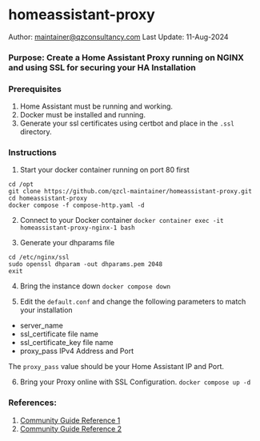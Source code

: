 # homeassistant-proxy
Author: maintainer@qzconsultancy.com
Last Update: 11-Aug-2024
### Purpose: Create a Home Assistant Proxy running on NGINX and using SSL for securing your HA Installation

### Prerequisites
1. Home Assistant must be running and working.
2. Docker must be installed and running.
3. Generate your ssl certificates using certbot and place in the `.ssl` directory.

### Instructions
1. Start your docker container running on port 80 first
```
cd /opt
git clone https://github.com/qzcl-maintainer/homeassistant-proxy.git
cd homeassistant-proxy
docker compose -f compose-http.yaml -d
```

2. Connect to your Docker container
```docker container exec -it homeassistant-proxy-nginx-1 bash```

3. Generate your dhparams file
```
cd /etc/nginx/ssl
sudo openssl dhparam -out dhparams.pem 2048
exit
```

4. Bring the instance down
```docker compose down```

5. Edit the `default.conf` and change the following parameters to match your installation
- server_name
- ssl_certificate file name
- ssl_certificate_key file name
- proxy_pass IPv4 Address and Port

The `proxy_pass` value should be your Home Assistant IP and Port.

6. Bring your Proxy online with SSL Configuration.
```docker compose up -d```

### References:
1. [Community Guide Reference 1](https://community.home-assistant.io/t/reverse-proxy-using-nginx/196954)
2. [Community Guide Reference 2](https://community.home-assistant.io/t/home-assistant-with-nginx-reverse-proxy/628138/3)
